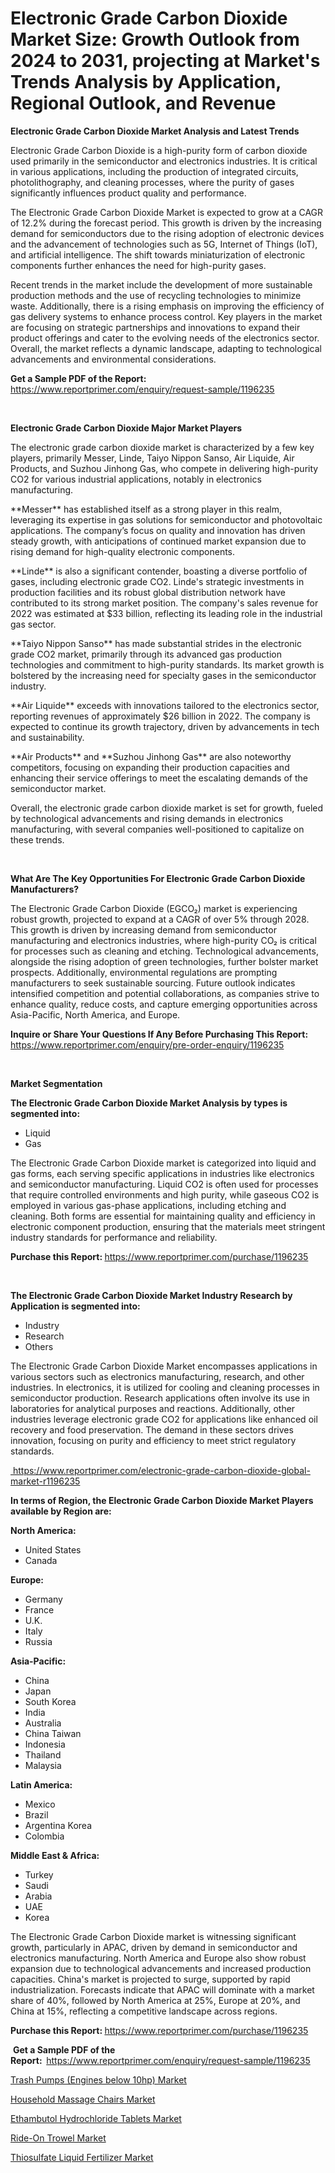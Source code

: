 <p><h1>Electronic Grade Carbon Dioxide Market Size: Growth Outlook from 2024 to 2031, projecting at Market's Trends Analysis by Application, Regional Outlook, and Revenue</h1></p><p><strong>Electronic Grade Carbon Dioxide Market Analysis and Latest Trends</strong></p>
<p><p>Electronic Grade Carbon Dioxide is a high-purity form of carbon dioxide used primarily in the semiconductor and electronics industries. It is critical in various applications, including the production of integrated circuits, photolithography, and cleaning processes, where the purity of gases significantly influences product quality and performance.</p><p>The Electronic Grade Carbon Dioxide Market is expected to grow at a CAGR of 12.2% during the forecast period. This growth is driven by the increasing demand for semiconductors due to the rising adoption of electronic devices and the advancement of technologies such as 5G, Internet of Things (IoT), and artificial intelligence. The shift towards miniaturization of electronic components further enhances the need for high-purity gases.</p><p>Recent trends in the market include the development of more sustainable production methods and the use of recycling technologies to minimize waste. Additionally, there is a rising emphasis on improving the efficiency of gas delivery systems to enhance process control. Key players in the market are focusing on strategic partnerships and innovations to expand their product offerings and cater to the evolving needs of the electronics sector. Overall, the market reflects a dynamic landscape, adapting to technological advancements and environmental considerations.</p></p>
<p><strong>Get a Sample PDF of the Report:&nbsp;</strong> <a href="https://www.reportprimer.com/enquiry/request-sample/1196235">https://www.reportprimer.com/enquiry/request-sample/1196235</a></p>
<p>&nbsp;</p>
<p><strong>Electronic Grade Carbon Dioxide Major Market Players</strong></p>
<p><p>The electronic grade carbon dioxide market is characterized by a few key players, primarily Messer, Linde, Taiyo Nippon Sanso, Air Liquide, Air Products, and Suzhou Jinhong Gas, who compete in delivering high-purity CO2 for various industrial applications, notably in electronics manufacturing.</p><p>**Messer** has established itself as a strong player in this realm, leveraging its expertise in gas solutions for semiconductor and photovoltaic applications. The company’s focus on quality and innovation has driven steady growth, with anticipations of continued market expansion due to rising demand for high-quality electronic components.</p><p>**Linde** is also a significant contender, boasting a diverse portfolio of gases, including electronic grade CO2. Linde's strategic investments in production facilities and its robust global distribution network have contributed to its strong market position. The company's sales revenue for 2022 was estimated at $33 billion, reflecting its leading role in the industrial gas sector.</p><p>**Taiyo Nippon Sanso** has made substantial strides in the electronic grade CO2 market, primarily through its advanced gas production technologies and commitment to high-purity standards. Its market growth is bolstered by the increasing need for specialty gases in the semiconductor industry.</p><p>**Air Liquide** exceeds with innovations tailored to the electronics sector, reporting revenues of approximately $26 billion in 2022. The company is expected to continue its growth trajectory, driven by advancements in tech and sustainability.</p><p>**Air Products** and **Suzhou Jinhong Gas** are also noteworthy competitors, focusing on expanding their production capacities and enhancing their service offerings to meet the escalating demands of the semiconductor market. </p><p>Overall, the electronic grade carbon dioxide market is set for growth, fueled by technological advancements and rising demands in electronics manufacturing, with several companies well-positioned to capitalize on these trends.</p></p>
<p>&nbsp;</p>
<p><strong>What Are The Key Opportunities For Electronic Grade Carbon Dioxide Manufacturers?</strong></p>
<p><p>The Electronic Grade Carbon Dioxide (EGCO₂) market is experiencing robust growth, projected to expand at a CAGR of over 5% through 2028. This growth is driven by increasing demand from semiconductor manufacturing and electronics industries, where high-purity CO₂ is critical for processes such as cleaning and etching. Technological advancements, alongside the rising adoption of green technologies, further bolster market prospects. Additionally, environmental regulations are prompting manufacturers to seek sustainable sourcing. Future outlook indicates intensified competition and potential collaborations, as companies strive to enhance quality, reduce costs, and capture emerging opportunities across Asia-Pacific, North America, and Europe.</p></p>
<p><strong>Inquire or Share Your Questions If Any Before Purchasing This Report:</strong> <a href="https://www.reportprimer.com/enquiry/pre-order-enquiry/1196235">https://www.reportprimer.com/enquiry/pre-order-enquiry/1196235</a></p>
<p>&nbsp;</p>
<p><strong>Market Segmentation</strong></p>
<p><strong>The Electronic Grade Carbon Dioxide Market Analysis by types is segmented into:</strong></p>
<p><ul><li>Liquid</li><li>Gas</li></ul></p>
<p><p>The Electronic Grade Carbon Dioxide market is categorized into liquid and gas forms, each serving specific applications in industries like electronics and semiconductor manufacturing. Liquid CO2 is often used for processes that require controlled environments and high purity, while gaseous CO2 is employed in various gas-phase applications, including etching and cleaning. Both forms are essential for maintaining quality and efficiency in electronic component production, ensuring that the materials meet stringent industry standards for performance and reliability.</p></p>
<p><strong>Purchase this Report:&nbsp;</strong><a href="https://www.reportprimer.com/purchase/1196235">https://www.reportprimer.com/purchase/1196235</a></p>
<p>&nbsp;</p>
<p><strong>The Electronic Grade Carbon Dioxide Market Industry Research by Application is segmented into:</strong></p>
<p><ul><li>Industry</li><li>Research</li><li>Others</li></ul></p>
<p><p>The Electronic Grade Carbon Dioxide Market encompasses applications in various sectors such as electronics manufacturing, research, and other industries. In electronics, it is utilized for cooling and cleaning processes in semiconductor production. Research applications often involve its use in laboratories for analytical purposes and reactions. Additionally, other industries leverage electronic grade CO2 for applications like enhanced oil recovery and food preservation. The demand in these sectors drives innovation, focusing on purity and efficiency to meet strict regulatory standards.</p></p>
<p><a href="https://www.reportprimer.com/electronic-grade-carbon-dioxide-global-market-r1196235">&nbsp;https://www.reportprimer.com/electronic-grade-carbon-dioxide-global-market-r1196235</a></p>
<p><strong>In terms of Region, the Electronic Grade Carbon Dioxide Market Players available by Region are:</strong></p>
<p>
    <p> <strong> North America: </strong>
        <ul>
            <li>United States</li>
            <li>Canada</li>
        </ul>
        </p> 
    <p> <strong> Europe: </strong>
        <ul>
            <li>Germany</li>
            <li>France</li>
            <li>U.K.</li>
            <li>Italy</li>
            <li>Russia</li>
        </ul>
        </p> 
    <p> <strong> Asia-Pacific: </strong>
        <ul>
            <li>China</li>
            <li>Japan</li>
            <li>South Korea</li>
            <li>India</li>
            <li>Australia</li>
            <li>China Taiwan</li>
            <li>Indonesia</li>
            <li>Thailand</li>
            <li>Malaysia</li>
        </ul>
        </p> 
    <p> <strong> Latin America: </strong>
        <ul>
            <li>Mexico</li>
            <li>Brazil</li>
            <li>Argentina Korea</li>
            <li>Colombia</li>
        </ul>
        </p> 
    <p> <strong> Middle East & Africa: </strong>
        <ul>
            <li>Turkey</li>
            <li>Saudi</li>
            <li>Arabia</li>
            <li>UAE</li>
            <li>Korea</li>
        </ul>
    </p>
    </p>
<p><p>The Electronic Grade Carbon Dioxide market is witnessing significant growth, particularly in APAC, driven by demand in semiconductor and electronics manufacturing. North America and Europe also show robust expansion due to technological advancements and increased production capacities. China's market is projected to surge, supported by rapid industrialization. Forecasts indicate that APAC will dominate with a market share of 40%, followed by North America at 25%, Europe at 20%, and China at 15%, reflecting a competitive landscape across regions.</p></p>
<p><strong>Purchase this Report: </strong><a href="https://www.reportprimer.com/purchase/1196235">https://www.reportprimer.com/purchase/1196235</a></p>
<p>&nbsp;<strong>Get a Sample PDF of the Report:&nbsp;&nbsp;</strong><a href="https://www.reportprimer.com/enquiry/request-sample/1196235">https://www.reportprimer.com/enquiry/request-sample/1196235</a></p>
<p><strong></strong></p>
<p><p><a href="https://medium.com/@mateobossinovero/trash-pumps-engines-below-10hp-market-size-share-growth-and-market-analysis-by-type-by-dc22be3bda62?postPublishedType=repub">Trash Pumps (Engines below 10hp) Market</a></p><p><a href="https://issuu.com/reportprime-2/docs/household-massage-chairs-market-siz_9820ee15de9bec">Household Massage Chairs Market</a></p><p><a href="https://www.linkedin.com/pulse/ethambutol-hydrochloride-tablets-market-segmentation-geographical-orndf?trackingId=KX1aqW9FTh2eXzCfGc2pGA%3D%3D">Ethambutol Hydrochloride Tablets Market</a></p><p><a href="https://medium.com/@mateobossinovero/ride-on-trowel-market-share-size-trends-industry-analysis-report-by-application-d3ce9a9a3c15">Ride-On Trowel Market</a></p><p><a href="https://github.com/Annahawkins697/Market-Research-Report-List-1/blob/main/thiosulfate-liquid-fertilizer-market.md">Thiosulfate Liquid Fertilizer Market</a></p></p>
